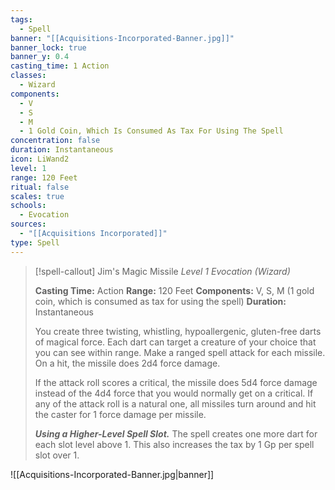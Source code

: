 ```yaml
---
tags:
  - Spell
banner: "[[Acquisitions-Incorporated-Banner.jpg]]"
banner_lock: true
banner_y: 0.4
casting_time: 1 Action
classes:
  - Wizard
components:
  - V
  - S
  - M
  - 1 Gold Coin, Which Is Consumed As Tax For Using The Spell
concentration: false
duration: Instantaneous
icon: LiWand2
level: 1
range: 120 Feet
ritual: false
scales: true
schools:
  - Evocation
sources:
  - "[[Acquisitions Incorporated]]"
type: Spell
---
```

>[!spell-callout] Jim's Magic Missile
>_Level 1 Evocation (Wizard)_
>
>**Casting Time:** Action
>**Range:** 120 Feet
>**Components:** V, S, M (1 gold coin, which is consumed as tax for using the spell)
>**Duration:** Instantaneous
>
>You create three twisting, whistling, hypoallergenic, gluten-free darts of magical force. Each dart can target a creature of your choice that you can see within range. Make a ranged spell attack for each missile. On a hit, the missile does 2d4 force damage.
>
>If the attack roll scores a critical, the missile does 5d4 force damage instead of the 4d4 force that you would normally get on a critical. If any of the attack roll is a natural one, all missiles turn around and hit the caster for 1 force damage per missile.
>
>**_Using a Higher-Level Spell Slot._** The spell creates one more dart for each slot level above 1. This also increases the tax by 1 Gp per spell slot over 1.

![[Acquisitions-Incorporated-Banner.jpg|banner]]